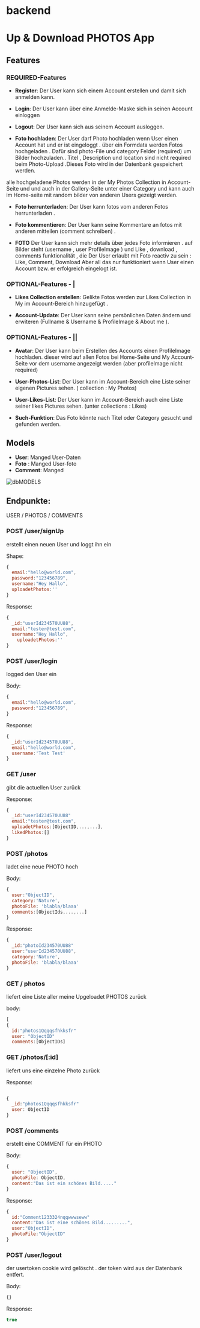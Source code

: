 # backend 
# Up & Download PHOTOS App

## Features

### REQUIRED-Features

- **Register**: Der User kann sich einem Account erstellen und damit sich anmelden kann.

- **Login**: Der User kann über eine Anmelde-Maske sich in seinen Account einloggen

- **Logout**: Der User kann sich aus seinem Account ausloggen.

- **Foto hochladen**: Der User darf Photo hochladen wenn User einen Account hat und er ist eingeloggt .
über ein Formdata werden Fotos hochgeladen . Dafür sind photo-File und category Felder  (required) um Bilder hochzuladen..
  Titel , Description und location sind nicht required beim Photo-Upload .Dieses Foto wird in der Datenbank gespeichert werden.

 alle hochgeladene Photos werden in der My Photos Collection in Account- Seite und und auch in der Gallery-Seite unter einer Category und kann auch im Home-seite mit random bilder von anderen Users gezeigt werden.


- **Foto herrunterladen**: Der User kann fotos vom anderen Fotos herrunterladen .

- **Foto kommentieren**: Der User kann seine Kommentare an fotos mit anderen mitteilen (comment schreiben) .


- **FOTO**
  Der User kann sich mehr details über jedes Foto informieren .
  auf Bilder steht (username , user ProfileImage ) und Like , download , comments funktionalität 
  , die Der User erlaubt mit Foto reactiv zu sein : Like, Comment, Download  Aber all das nur funktioniert wenn User einen Account bzw. er  erfolgreich eingelogt ist.


### OPTIONAL-Features - |


- **Likes Collection erstellen**: Gelikte Fotos werden zur Likes Collection in My im Account-Bereich hinzugefügt .

- **Account-Update**: Der User kann seine persönlichen Daten ändern und erwiteren (Fullname & Username & ProfileImage &  About me ).



### OPTIONAL-Features - ||

- **Avatar**: Der User kann beim Erstellen des Accounts einen ProfileImage hochladen. dieser wird auf allen Fotos bei Home-Seite und My Account-Seite vor dem username angezeigt werden (aber profileImage nicht required)

- **User-Photos-List**: Der User kann im Account-Bereich eine Liste seiner eigenen Pictures sehen. ( collection : My Photos)

- **User-Likes-List**: Der User kann im Account-Bereich auch eine Liste seiner likes Pictures sehen. (unter collections : Likes)

- **Such-Funktion**: Das Foto könnte nach Titel oder Category gesucht und gefunden werden.

## Models

- **User**: Manged User-Daten
- **Foto** : Manged User-foto
- **Comment**: Manged


![dbMODELS](https://user-images.githubusercontent.com/81626271/188525872-5c87ec0a-fa15-4abd-b018-841647048701.png)



## Endpunkte:


USER / PHOTOS / COMMENTS


### POST /user/signUp

erstellt einen neuen User und loggt ihn ein

Shape:

```javaScript
{
  email:"hello@world.com",
  password:"123456789",
  username:"Hey Hallo",
  uploadetPhotos:''
}
```

Response:

```javaScript
{
  _id:"userId234570UU88",
  email:"tester@test.com",
  username:"Hey Hallo",
    uploadetPhotos:''
}
```

### POST /user/login

logged den User ein

Body:

```javaScript
{
  email:"hello@world.com",
  password:"123456789",
}
```

Response:

```javaScript
{
  _id:"userId234570UU88",
  email:"hello@world.com",
  username:'Test Test'
}
```

### GET /user

gibt die actuellen User zurück

Response:

```javaScript
{
  _id:"userId234570UU88"
  email:"tester@test.com",
  uploadetPhotos:[ObjectID,...,...],
  likedPhotos:[]
}
```

### POST /photos
ladet eine neue PHOTO hoch

Body:

```javaScript
{
  user:"ObjectID",
  category:'Nature',
  photoFile: 'blabla/blaaa'
  comments:[ObjectIds,...,...]
}
```

Response:

```javaScript
{
  _id:"photoId234570UU88"
  user:"userId234570UU88",
  category:'Nature',
  photoFile: 'blabla/blaaa'
}
```

### GET / photos


liefert eine Liste aller meine Upgeloadet PHOTOS zurück

body:

```JavaScript
[
{
  id:"photos1Qqqqsfhkksfr"
  user: "ObjectID"
  comments:[ObjectIDs]
```

### GET /photos/[:id]

liefert uns eine einzelne Photo zurück

Response:

```JavaScript

{
  _id:"photos1Qqqqsfhkksfr"
  user: ObjectID
}

```

### POST /comments

erstellt eine COMMENT für ein PHOTO

Body:

```javaScript
{
  user: "ObjectID",
  photoFile: ObjectID,
  content:"Das ist ein schönes Bild....."
}
```

Response:

```javaScript
{
  id:"Comment1233324nqqwwwseww"
  content:"Das ist eine schönes Bild.........",
  user:"ObjectID",
  photoFile:"ObjectID"
}
```

### POST /user/logout

der usertoken cookie wird gelöscht . der token wird aus der Datenbank entfert.

Body:

```javaScript
{}
```

Response:

```javaScript
true
```
